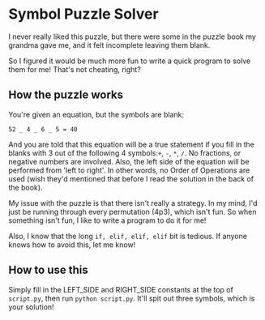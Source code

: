 # Symbol Puzzle Solver

I never really liked this puzzle, but there were some in the puzzle book my grandma gave me, and it felt incomplete leaving them blank.

So I figured it would be much more fun to write a quick program to solve them for me!  That's not cheating, right?

## How the puzzle works


You're given an equation, but the symbols are blank:
```
52 _ 4 _ 6 _ 5 = 40
```

And you are told that this equation will be a true statement if you fill in the blanks with 3 out of the following 4 symbols:`+`, `-`, `*`, `/`.  No fractions, or negative numbers are involved.  Also, the left side of the equation will be performed from 'left to right'.  In other words, no Order of Operations are used (wish they'd mentioned that before I read the solution in the back of the book).

My issue with the puzzle is that there isn't really a strategy.  In my mind, I'd just be running through every permutation (4p3), which isn't fun.  So when something isn't fun, I like to write a program to do it for me!

Also, I know that the long `if, elif, elif, elif` bit is tedious.  If anyone knows how to avoid this, let me know!

## How to use this

Simply fill in the LEFT_SIDE and RIGHT_SIDE constants at the top of `script.py`, then run `python script.py`.  It'll spit out three symbols, which is your solution!
